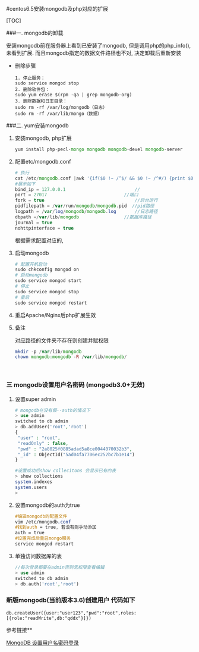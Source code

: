 #centos6.5安装mongodb及php对应的扩展

[TOC]

###一. mongodb的卸载

安装mongodb前在服务器上看到已安装了mongodb, 但是调用php的php_info(),未看到扩展. 而且mongodb指定的数据文件路径也不对, 决定卸载后重新安装

* 删除步骤

  ```
  1. 停止服务：
  sudo service mongod stop
  2. 删除软件包：
  sudo yum erase $(rpm -qa | grep mongodb-org)
  3. 删除数据和日志目录：
  sudo rm -rf /var/log/mongodb（日志）
  sudo rm -rf /var/lib/mongo（数据）
  ```



###二. yum安装mongodb

1. 安装mongodb, php扩展

   ```php
   yum install php-pecl-mongo mongodb mongodb-devel mongodb-server
   ```

2. 配置etc/mongodb.conf

   ```php
   # 执行
   cat /etc/mongodb.conf |awk '{if($0 !~ /^$/ && $0 !~ /^#/) {print $0}}'
   #展示如下
   bind_ip = 127.0.0.1							//
   port = 27017								//端口
   fork = true									//后台运行
   pidfilepath = /var/run/mongodb/mongodb.pid  //pid路径
   logpath = /var/log/mongodb/mongodb.log		//日志路径
   dbpath =/var/lib/mongodb					//数据库路径
   journal = true
   nohttpinterface = true
   ```

   根据需求配置对应的, 

3. 启动mongodb

   ```php
   # 配置开机启动
   sudo chkconfig mongod on
   # 启动mongodb
   sudo service mongod start
   # 停止
   sudo service mongod stop
   # 重启
   sudo service mongod restart
   ```

4. 重启Apache/Nginx后php扩展生效

5. 备注

   对应路径的文件夹不存在则创建并赋权限

   ```php
   mkdir -p /var/lib/mongodb 
   chown mongodb:mongodb -R /var/lib/mongodb/ 
   ```

   ​

### 三 mongodb设置用户名密码 (mongodb3.0+无效)

1. 设置super admin

   ```Php
   # mongodb在没有假--auth的情况下
   > use admin
   switched to db admin
   > db.addUser('root','root')
   {
   	"user" : "root",
   	"readOnly" : false,
   	"pwd" : "2a8025f0885adad5a8ce0044070032b3",
   	"_id" : ObjectId("5ad04fa7706ec252bc7b1e14")
   }
   
   #设置成功后show collecitons 会显示已有的表
   > show collections
   system.indexes
   system.users
   > 
   ```

2. 设置mongodb的auth为true

   ```Scss
   #编辑mongodb的配置文件
   vim /etc/mongodb.conf
   #找到auth = true, 若没有则手动添加
   auth = true
   #设置完成后重启mongo服务
   service mongod restart
   ```

3. 单独访问数据库的表

   ```php
   //每次登录都要在admin否则无权限查看编辑
   > use admin
   switched to db admin
   > db.auth('root','root')
   ```




### 新版mongodb(当前版本3.6)创建用户 代码如下

```
db.createUser({user:"user123","pwd":"root",roles:[{role:"readWrite",db:"qddx"}]})
```





参考链接**

[MongoDB 设置用户名密码登录](https://blog.csdn.net/qq_32502511/article/details/80619277)



